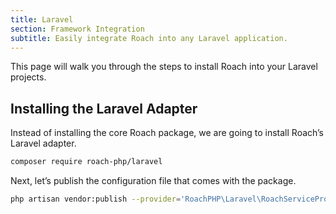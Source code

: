 ```yaml
---
title: Laravel
section: Framework Integration
subtitle: Easily integrate Roach into any Laravel application.
---
```


This page will walk you through the steps to install Roach into your Laravel projects.

## Installing the Laravel Adapter

Instead of installing the core Roach package, we are going to install Roach’s Laravel adapter.

<CodeBlock>

```bash
composer require roach-php/laravel
```

</CodeBlock>

Next, let’s publish the configuration file that comes with the package.

<CodeBlock>

```bash
php artisan vendor:publish --provider='RoachPHP\Laravel\RoachServiceProvider'
```

</CodeBlock>


